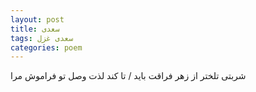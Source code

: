 ```yaml
---
layout: post
title: سعدی
tags: سعدی غزل
categories: poem
---
```


شربتی تلختر از زهر فراقت باید / تا کند لذت وصل تو فراموش مرا
